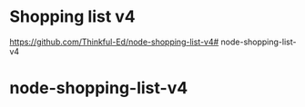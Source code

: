 Shopping list v4
================

https://github.com/Thinkful-Ed/node-shopping-list-v4# node-shopping-list-v4
# node-shopping-list-v4
